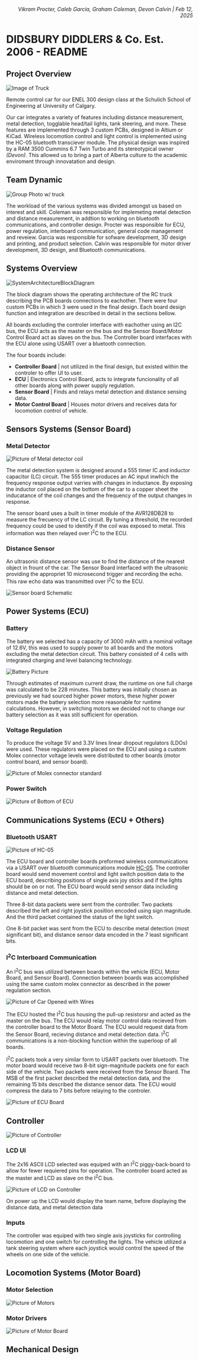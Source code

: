 *<div align="right"> Vikram Procter, Caleb Garcia, Graham Coleman, Devon Calvin | Feb 12, 2025 </div>*

# DIDSBURY DIDDLERS & Co. Est. 2006 - README

## Project Overview
![Image of Truck]()

Remote control car for our ENEL 300 design class at the Schulich School of Engineering at University of Calgary.

Our car integrates a variety of features including distance measurement, metal detection, togglable head/tail lights, tank steering, and more. These features are implemented through 3 custom PCBs, designed in Altium or KiCad. Wireless locomotion control and light control is implemented using the HC-05 bluetooth transciever module. The physical design was inspired by a RAM 3500 Cummins 6.7 Twin Turbo and its stereotypical owner *(Devon)*. This allowed us to bring a part of Alberta culture to the academic enviroment through innovatation and design.

## Team Dynamic
![Group Photo w/ truck]()

The workload of the various systems  was divided amongst us based on interest and skill. Coleman was responsible for implemeting metal detection and distance measurement, in addtion to working on bluetooth communications, and controller design. Procter was responsible for ECU, power regulation, interboard communication, general code management and reveiew. Garcia was responsible for sofware development, 3D design and printing, and product selection. Calvin was responsible for motor driver development, 3D design, and Bluetooth communications.

## Systems Overview
![SystemArchitectureBlockDiagram](./Pictures/SystemArchitectureBlockDiagram.png)

The block diagram shows the operating architecture of the RC truck describing the PCB boards connections to eachother. There were four custom PCBs in which 3 were used in the final design. Each board design function and integration are described in detail in the sections bellow. 

All boards excluding the controler interface with eachother using an I2C bus, the ECU acts as the master on the bus and the Sensor Board/Motor Control Board act as slaves on the bus. The Controller board interfaces with the ECU alone using USART over a bluetooth connection.

The four boards include: 
- **Controller Board** | not utilized in the final design, but existed within the controler to offer UI to user.
- **ECU** | Electronics Control Board, acts to integrate funcionality of all other boards along with power supply regulation.
- **Sensor Board** | Finds and relays metal detection and distance sensing data.
- **Motor Control Board** | Houses motor drivers and receives data for locomotion control of vehicle.

## Sensors Systems (Sensor Board)
### Metal Detector
![Picture of Metal detector coil]()

The metal detection system is designed around a 555 timer IC and inductor capacitor (LC) circuit. The 555 timer produces an AC input inwhich the frequency response output varries with changes in inductance. By exposing the inductor coil placed on the bottom of the car to a copper sheet the inducatance of the coil changes and the frequency of the output changes in response.

The sensor board uses a built in timer module of the AVR128DB28 to measure the frecuency of the LC circuit. By tuning a threshold, the recorded frequency could be used to identify if the coil was exposed to metal. This information was then relayed over I<sup>2</sup>C to the ECU.


### Distance Sensor
An ultrasonic distance sensor was use to find the distance of the nearest object in frount of the car. The Sensor Board interfaced with the ultrasonic providing the appropriet 10 microsecond trigger and recording the echo. This raw echo data was transmitted over I<sup>2</sup>C to the ECU.

![Sensor board Schematic]()

## Power Systems (ECU)
### Battery
The battery we selected has a capacity of 3000 mAh with a nominal voltage of 12.6V, this was used to supply power to all boards and the motors excluding the metal detection circuit. This battery consisted of 4 cells with integrated charging and level balancing technology.

![Battery Picture]()

Through estimates of maximum current draw, the runtime on one full charge was calculated to be 228 minutes. This battery was initially chosen as previously we had sourced higher power motors, these higher power motors made the battery selection more reasonable for runtime calculations. However, in switching motors we decided not to change our battery selection as it was still sufficient for operation.

### Voltage Regulation

To produce the voltage 5V and 3.3V lines linear dropout regulators (LDOs) were used. These regulators were placed on the ECU and using a custom Molex connector voltage levels were distributed to other boards (motor control board, and sensor board).

![Picture of Molex connector standard]()

### Power Switch

![Picture of Bottom of ECU]()


## Communications Systems (ECU + Others)
### Bluetooth USART

![Picture of HC-05]()

The ECU board and controller boards preformed wireless communications via a USART over bluetooth communications module [HC-05](https://www.electronicwings.com/sensors-modules/bluetooth-module-hc-05-). The controller board would send movement control and light switch position data to the ECU board, describing positions of single axis joy sticks and if the lights should be on or not. The ECU board would send sensor data including distance and metal detection.

Three 8-bit data packets were sent from the controller. Two packets described the left and right joystick position encoded using sign magnitude. And the third packet contained the status of the light switch. 

One 8-bit packet was sent from the ECU to describe metal detection (most significant bit), and distance sensor data encoded in the 7 least significant bits. 

### I<sup>2</sup>C Interboard Communication
An I<sup>2</sup>C bus was utilized between boards within the vehicle (ECU, Motor Board, and Sensor Board). Connection between boards was accomplished using the same custom molex connector as described in the power regulation section.

![Picture of Car Opened with Wires]()

The ECU hosted the I<sup>2</sup>C bus housing the pull-up resistorsr and acted as the master on the bus. The ECU would relay motor control data recieved from the controller board to the Motor Board. The ECU would request data from the Sensor Board, recieving distance and metal detection data. I<sup>2</sup>C communications is a non-blocking function within the superloop of all boards. 

I<sup>2</sup>C packets took a very similar form to USART packets over bluetooth. The motor board would receive two 8-bit sign-magnitude packets one for each side of the vehicle. Two packets were received from the Sensor Board. The MSB of the first packet described the metal detection data, and the remaining 15 bits described the distance sensor data. The ECU would compress the data to 7 bits before relaying to the controler.

![Picture of ECU Board]()

## Controller

![Picture of Controller]()

### LCD UI
The 2x16 ASCII LCD selected was equiped with an I<sup>2</sup>C piggy-back-board to allow for fewer requiered pins for operation. The controller board acted as the master and LCD as slave on the I<sup>2</sup>C bus. 

![Picture of LCD on Controller]()

On power up the LCD would display the team name, before displaying the distance data, and metal detection data

### Inputs
The controller was equiped with two single axis joysticks for controlling locomotion and one switch for controlling the lights. The vehicle utilized a tank steering system where each joystick would control the speed of the wheels on one side of the vehicle.  

## Locomotion Systems (Motor Board)
### Motor Selection
![Picture of Motors]()


### Motor Drivers
![Picture of Motor Board]()

## Mechanical Design